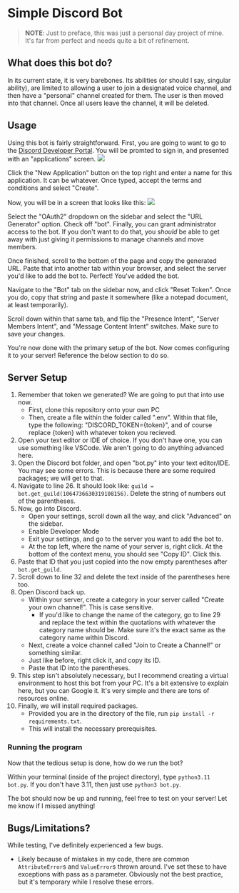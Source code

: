 # Simple Discord Bot

> **NOTE**: Just to preface, this was just a personal day project of mine. It's far from perfect and needs quite a bit of refinement.

## What does this bot do?  

In its current state, it is very barebones. Its abilities (or should I say, singular ability), are limited to allowing a user to join a designated voice channel, and then have a "personal" channel created for them. The user is then moved into that channel. Once all users leave the channel, it will be deleted.

## Usage

Using this bot is fairly straightforward. First, you are going to want to go to the [Discord Developer Portal](https://discord.com/developers/). You will be promted to sign in, and presented with an "applications" screen. 
![](https://imgur.com/a/XmfY59a)

Click the "New Application" button on the top right and enter a name for this application. It can be whatever. Once typed, accept the terms and conditions and select "Create".

Now, you will be in a screen that looks like this:
![](https://imgur.com/a/bFXDxY4)

Select the "OAuth2" dropdown on the sidebar and select the "URL Generator" option. Check off "bot". Finally, you can grant administrator access to the bot. If you don't want to do that, you *should* be able to get away with just giving it permissions to manage channels and move members.

Once finished, scroll to the bottom of the page and copy the generated URL. Paste that into another tab within your browser, and select the server you'd like to add the bot to. Perfect! You've added the bot.

Navigate to the "Bot" tab on the sidebar now, and click "Reset Token". Once you do, copy that string and paste it somewhere (like a notepad document, at least temporarily).

Scroll down within that same tab, and flip the "Presence Intent", "Server Members Intent", and "Message Content Intent" switches. Make sure to save your changes.

You're now done with the primary setup of the bot. Now comes configuring it to your server! Reference the below section to do so.

## Server Setup

1. Remember that token we generated? We are going to put that into use now.
   - First, clone this repository onto your own PC
   - Then, create a file within the folder called ".env". Within that file, type the following: "DISCORD_TOKEN={token}", and of course replace {token} with whatever token you recieved.
2. Open your text editor or IDE of choice. If you don't have one, you can use something like VSCode. We aren't going to do anything advanced here.
3. Open the Discord bot folder, and open "bot.py" into your text editor/IDE. You may see some errors. This is because there are some required packages; we will get to that.
4. Navigate to line 26. It should look like: `guild = bot.get_guild(1064736630319108156)`. Delete the string of numbers out of the parentheses. 
5. Now, go into Discord.
   - Open your settings, scroll down all the way, and click "Advanced" on the sidebar.
   - Enable Developer Mode
   - Exit your settings, and go to the server you want to add the bot to.
   - At the top left, where the name of your server is, right click. At the bottom of the context menu, you should see "Copy ID". Click this.
6. Paste that ID that you just copied into the now empty parentheses after `bot.get_guild`.
7. Scroll down to line 32 and delete the text inside of the parentheses here too.
8. Open Discord back up.
   - Within your server, create a category in your server called "Create your own channel!". This is case sensitive. 
      - If you'd like to change the name of the category, go to line 29 and replace the text within the quotations with whatever the category name should be. Make sure it's the exact same as the category name within Discord.
   - Next, create a voice channel called "Join to Create a Channel!" or something similar. 
   - Just like before, right click it, and copy its ID.
   - Paste that ID into the parentheses.
9. This step isn't absolutely necessary, but I recommend creating a virtual environment to host this bot from your PC. It's a bit extensive to explain here, but you can Google it. It's very simple and there are tons of resources online.
10. Finally, we will install required packages.
    - Provided you are in the directory of the file, run `pip install -r requirements.txt`.
    - This will install the necessary prerequisites.

### Running the program

Now that the tedious setup is done, how do we run the bot?

Within your terminal (inside of the project directory), type `python3.11 bot.py`. If you don't have 3.11, then just use `python3 bot.py`. 

The bot should now be up and running, feel free to test on your server! Let me know if I missed anything!


## Bugs/Limitations?

While testing, I've definitely experienced a few bugs.

- Likely because of mistakes in my code, there are common `AttributeError`s and `ValueError`s thrown around. I've set these to have exceptions with pass as a parameter. Obviously not the best practice, but it's temporary while I resolve these errors.

